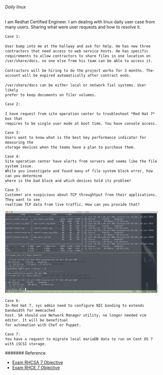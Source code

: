 ###### Daily linux
I am Redhat Certified Engineer. I am dealing with linux daily user 
case from many users. Sharing what were user requests and how to 
resolve it.
```
Case 1:

User bump into me at the hallway and ask for help. He has new three 
contractors that need access to web service hosts. He has specific
requirements to allow contractors to share files in one location on
/var/share/docs, no one else from his team can be able to access it.

Contractors will be hiring to do the project works for 3 months. The-
account will be expired automatically after contract ends.

/var/share/docs can be either local or network fiel systems. User likely
prefer to keep documents on filer volumes.
```

```
Case 2:

I have request from site operation center to troubleshoot *Red Hat 7* box that 
requires to be single user mode at boot time. You have console access.
```
```
Case 3:
Users want to know what is the best key performance indicator for measuring the 
storage devices when the teams have a plan to purchase them.
```
```
Case 4:
Site operation center have alerts from servers and seems like the file system issue.
While you investigate and found many of file system block error, how can you determine
where is the bad block and which devices hold its problem?
```
```
Case 5:
Customer are suspicious about TCP throughtput from their applications. They want to see
realtime TCP data from live traffic. How can you provide that?
```
![iperf_dump](https://github.com/boonchu/opslab/blob/master/daily_linux/iperf.png)
```
Case 6:
In Red Hat 7, sys admin need to configure NIC bonding to extends bandwidth for memcached 
host. SA should use Network Manager utility, no longer needed vim editor. It will be benefitual 
for automation with Chef or Puppet.
```
```
Case 7:
You have a request to migrate local mariaDB data to run on Cent OS 7 with iSCSI storage. 
```
####### Reference
* [Exam RHCSA 7 Objective](http://www.certdepot.net/rhel7-rhcsa-exam-objectives/)
* [Exam RHCE 7 Objective](http://www.certdepot.net/rhel7-rhce-exam-objectives/)
